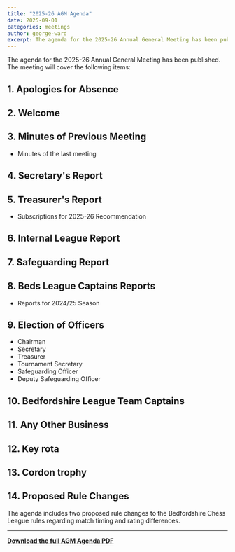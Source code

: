 ```yaml
---
title: "2025-26 AGM Agenda"
date: 2025-09-01
categories: meetings
author: george-ward
excerpt: The agenda for the 2025-26 Annual General Meeting has been published.
---
```


The agenda for the 2025-26 Annual General Meeting has been published. The meeting will cover the following items:

## 1. Apologies for Absence

## 2. Welcome

## 3. Minutes of Previous Meeting
- Minutes of the last meeting

## 4. Secretary's Report

## 5. Treasurer's Report
- Subscriptions for 2025-26 Recommendation

## 6. Internal League Report

## 7. Safeguarding Report

## 8. Beds League Captains Reports
- Reports for 2024/25 Season

## 9. Election of Officers
- Chairman
- Secretary
- Treasurer
- Tournament Secretary
- Safeguarding Officer
- Deputy Safeguarding Officer

## 10. Bedfordshire League Team Captains

## 11. Any Other Business

## 12. Key rota
## 13. Cordon trophy
## 14. Proposed Rule Changes
The agenda includes two proposed rule changes to the Bedfordshire Chess League rules regarding match timing and rating differences.

---

**[Download the full AGM Agenda PDF](/assets/pdf/2025-26-AGM-Agenda.pdf)**
